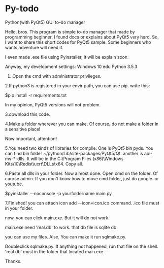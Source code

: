 # Py-todo
Python(with PyQt5) GUI to-do manager

Hello, bros. This program is simple to-do manager that made by programming beginner.
I found docs or explains about PyQt5 very hard. So, I want to share this short codes for PyQt5 sample.
Some beginners who wants adventure will need it.

I even made .exe file using Pyinstaller, it will be explain soon.

Anyway, my development settings:
Windows 10 edu
Python 3.5.3

1. Open the cmd with administrator privileges.

2.If python3 is registered in your envir path, you can use pip.
write this;

$pip install -r requirements.txt

In my opinion, PyQt5 versions will not problem.

3.download this code.

4.Make a folder wherever you can make. Of course, do not make a folder in a sensitive place!

Now important, attention!

5.You need two kinds of libraries for compile. One is PyQt5 bin pyds. You can find bin folder ~/python/Lib/site-packages/PyQt5/Qt.
 another is api-ms-\*-dlls. It will be in the C:\Program Files (x86)\Windows Kits\10\Redist\ucrt\DLLs\x64. Copy all.
 
6.Paste all dlls in your folder. Now almost done. Open cmd on the folder. Of course admin. If you don't know how to move cmd folder, just do google. or youtube.

$pyinstaller --noconsole -p yourfoldername main.py
 
7.Finished! you can attach icon add --icon=icon.ico command. .ico file must in your folder.

now, you can click main.exe. But it will do not work.

main.exe need 'real.db' to work. that db file is sqlite db.

you can use my files. Also, You can make it run sqlmake.py.

Doubleclick sqlmake.py. If anything not happened, run that file on the shell.
'real.db' must in the folder that located main.exe

Thanks.
